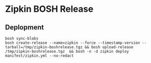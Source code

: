 # Zipkin BOSH Release


## Deplopment

```
bosh sync-blobs
bosh create-release --name=zipkin --force --timestamp-version --tarball=/tmp/zipkin-boshrelease.tgz && bosh upload-release /tmp/zipkin-boshrelease.tgz  && bosh -n -d zipkin deploy manifest/zipkin.yml --no-redact
```